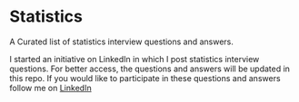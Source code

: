 # Statistics
A Curated list of statistics interview questions and answers.

I started an initiative on LinkedIn in which I post statistics interview questions. For better access, the questions and answers will be updated in this repo.
If you would like to participate in these questions and answers follow me on [LinkedIn](https://www.linkedin.com/in/karan-oberoi-87b75318/)
